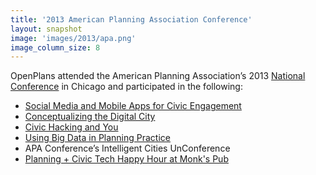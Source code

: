 ```yaml
---
title: '2013 American Planning Association Conference'
layout: snapshot
image: 'images/2013/apa.png'
image_column_size: 8
---
```


OpenPlans attended the American Planning Association’s 2013 [National Conference](https://conference.planning.org/conference/) in Chicago and participated in the following:

* [Social Media and Mobile Apps for Civic Engagement](https://www.planning.org/store/product/?ProductCode=ACTIVITY_13CONF_S450)
* [Conceptualizing the Digital City](https://www.planning.org/store/product/?ProductCode=ACTIVITY_13CONF_S461)
* [Civic Hacking and You](https://www.planning.org/store/product/?ProductCode=ACTIVITY_13CONF_S476)
* [Using Big Data in Planning Practice](https://www.planning.org/store/product/?ProductCode=ACTIVITY_13CONF_S630)
* APA Conference’s Intelligent Cities UnConference
* [Planning + Civic Tech Happy Hour at Monk's Pub](http://blog.openplans.org/2013/04/planning-civic-tech-happy-hour-at-apa13/)